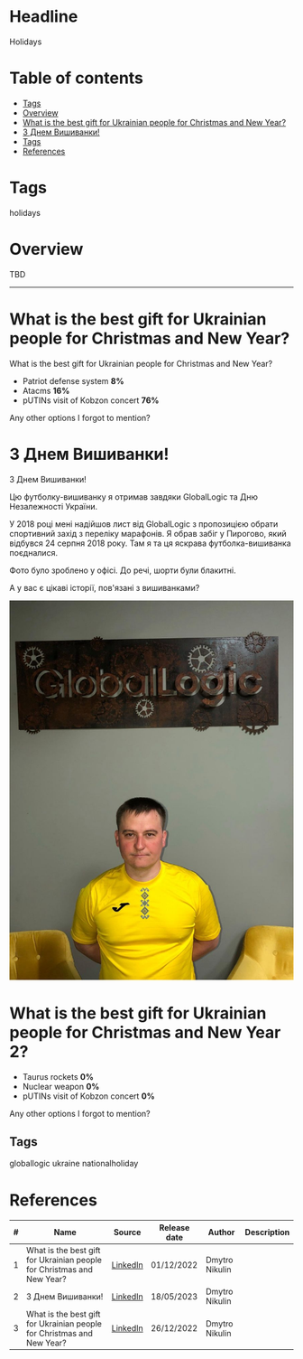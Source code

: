 # Headline
Holidays

# Table of contents
- [Tags](./Holidays.md#tags)
- [Overview](./Holidays.md#overview)
- [What is the best gift for Ukrainian people for Christmas and New Year?](./Holidays.md#what-is-the-best-gift-for-ukrainian-people-for-christmas-and-new-year)
- [З Днем Вишиванки!](./Holidays.md#%D0%B7-%D0%B4%D0%BD%D0%B5%D0%BC-%D0%B2%D0%B8%D1%88%D0%B8%D0%B2%D0%B0%D0%BD%D0%BA%D0%B8)
- [Tags](./Holidays.md#tags-1)
- [References](./Holidays.md#references)

# Tags
holidays

# Overview
TBD 

---

# What is the best gift for Ukrainian people for Christmas and New Year?
What is the best gift for Ukrainian people for Christmas and New Year?

- Patriot defense system **8%**
- Atacms **16%**
- pUTINs visit of Kobzon concert **76%**

Any other options I forgot to mention?

# З Днем Вишиванки!

З Днем Вишиванки!

Цю футболку-вишиванку я отримав завдяки GlobalLogic та Дню Незалежності України.

У 2018 році мені надійшов лист від GlobalLogic з пропозицією обрати спортивний захід з переліку марафонів. Я обрав забіг у Пирогово, який відбувся 24 серпня 2018 року. Там я та ця яскрава футболка-вишиванка поєдналися.

Фото було зроблено у офісі. До речі, шорти були блакитні.

А у вас є цікаві історії, пов'язані з вишиванками?

<img src="./Images/Vishivanka.jpg" alt="Vishivanka" />

# What is the best gift for Ukrainian people for Christmas and New Year 2?
 - Taurus rockets **0%**
 - Nuclear weapon **0%**
 - pUTINs visit of Kobzon concert **0%**

Any other options I forgot to mention?

## Tags
globallogic ukraine nationalholiday

# References
| # | Name                 | Source                | Release date           |  Author                 | Description   |
| - | ---------------------|---------------------- |----------------------- | ----------------------- |:-------------:|
| 1 |What is the best gift for Ukrainian people for Christmas and New Year?|[LinkedIn](https://www.linkedin.com/posts/dimanikulin_armukrainenow-warinukraine-activity-7012374950275637249-Wpcn?utm_source=share&utm_medium=member_desktop)|01/12/2022| Dmytro Nikulin||
| 2 |З Днем Вишиванки!| [LinkedIn](https://www.linkedin.com/posts/dimanikulin_globallogic-ukraine-nationalholiday-activity-7064859572955398144-xxKg?utm_source=share&utm_medium=member_desktop)| 18/05/2023 | Dmytro Nikulin|| 
| 3 |What is the best gift for Ukrainian people for Christmas and New Year?|[LinkedIn](https://www.linkedin.com/posts/dimanikulin_activity-7145329226500521984-2up9?utm_source=share&utm_medium=member_desktop) | 26/12/2022| Dmytro Nikulin||